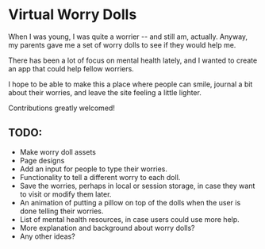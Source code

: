 # Virtual Worry Dolls

When I was young, I was quite a worrier -- and still am, actually. Anyway, my parents gave me a set of worry dolls to see if they would help me.

There has been a lot of focus on mental health lately, and I wanted to create an app that could help fellow worriers.

I hope to be able to make this a place where people can smile, journal a bit about their worries, and leave the site feeling a little lighter.

Contributions greatly welcomed!

## TODO:

- Make worry doll assets
- Page designs
- Add an input for people to type their worries.
- Functionality to tell a different worry to each doll.
- Save the worries, perhaps in local or session storage, in case they want to visit or modify them later.
- An animation of putting a pillow on top of the dolls when the user is done telling their worries.
- List of mental health resources, in case users could use more help.
- More explanation and background about worry dolls?
- Any other ideas?
